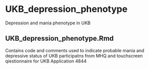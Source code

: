 # UKB_depression_phenotype
Depression and mania phenotype in UKB

## UKB_depression_phenotype.Rmd
Contains code and comments used to indicate probable mania and depressive status of UKB participatns from MHQ and touchscreen qiestionnaire for UKB Application 4844

